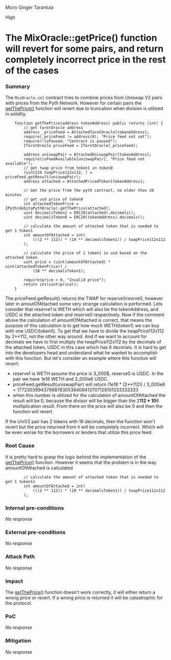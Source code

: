Micro Ginger Tarantula

High

# The MixOracle::getPrice() function will revert for some pairs, and return completely incorrect price in the rest of the cases

### Summary

The ``MixOracle.sol`` contract tries to combine prices from Uniswap V2 pairs with prices from the Pyth Network. However for certain pairs the [getThePrice()](https://github.com/sherlock-audit/2024-11-debita-finance-v3/blob/main/Debita-V3-Contracts/contracts/oracles/MixOracle/MixOracle.sol#L40-L70) function will revert due to truncation when division is utilized in solidity.
```solidity
    function getThePrice(address tokenAddress) public returns (int) {
        // get tarotOracle address
        address _priceFeed = AttachedTarotOracle[tokenAddress];
        require(_priceFeed != address(0), "Price feed not set");
        require(!isPaused, "Contract is paused");
        ITarotOracle priceFeed = ITarotOracle(_priceFeed);

        address uniswapPair = AttachedUniswapPair[tokenAddress];
        require(isFeedAvailable[uniswapPair], "Price feed not available");
        // get twap price from token1 in token0
        (uint224 twapPrice112x112, ) = priceFeed.getResult(uniswapPair);
        address attached = AttachedPricedToken[tokenAddress];

        // Get the price from the pyth contract, no older than 20 minutes
        // get usd price of token0
        int attachedTokenPrice = IPyth(debitaPythOracle).getThePrice(attached);
        uint decimalsToken1 = ERC20(attached).decimals();
        uint decimalsToken0 = ERC20(tokenAddress).decimals();

        // calculate the amount of attached token that is needed to get 1 token1
        int amountOfAttached = int(
            (((2 ** 112)) * (10 ** decimalsToken1)) / twapPrice112x112
        );

        // calculate the price of 1 token1 in usd based on the attached token
        uint price = (uint(amountOfAttached) * uint(attachedTokenPrice)) /
            (10 ** decimalsToken1);

        require(price > 0, "Invalid price");
        return int(uint(price));
    }
```

The priceFeed.getResult() returns the TWAP for reserve1/resrve0, however later in amoutOfAttached some very strange calculation is performed. Lets consider that reserve1 is WETH which will also be the tokenAddress, and USDC is the attached token and reserve0 respectively. Now if the comment above the calculation of amountOfAttached is correct, that means the purpose of this calculation is to get how much WETH(token1) we can buy with one USDC(token0). To get that we have to divide the twapPrice112x112 by 2**112, not the other way around. And if we want to account for decimals we have to first multiply the twapPrice112x112 by the decimals of the attached token, USDC in this case which has 6 decimals. It is hard to get into the developers head and understand what he wanted to accomplish with this function. But let's consider an example where this function will revert:
 - reserve1 is WETH assume the price is 3_000$, reserve0 is USDC. In the pair we have 1e18 WETH and 3_000e6 USDC. 
 - priceFeed.getResult(uniswapPair) will return (1e18 * (2**112)) / 3_000e6 = 1772303994379887830538409413707126101333333333
 - when this number is utilized for the calculation of amountOfAttached the result will be 0, because the divisor will be bigger than the 2**112 * 10**6 multiplication result. From there on the price will also be 0 and then the function will revert. 
 
 If the UniV2 pair has 2 tokens with 18 decimals, then the function won't revert but the price returned from it will be completely incorrect. Which will be even worse for the borrowers or lenders that utilize this price feed. 

### Root Cause

It is pretty hard to grasp the logic behind the implementation of the [getThePrice()](https://github.com/sherlock-audit/2024-11-debita-finance-v3/blob/main/Debita-V3-Contracts/contracts/oracles/MixOracle/MixOracle.sol#L40-L70) function. However it seems that the problem is in the way amountOfAttached is calculated
```solidity
        // calculate the amount of attached token that is needed to get 1 token1s
        int amountOfAttached = int(
            (((2 ** 112)) * (10 ** decimalsToken1)) / twapPrice112x112
        );
```

### Internal pre-conditions

_No response_

### External pre-conditions

_No response_

### Attack Path

_No response_

### Impact

The [getThePrice()](https://github.com/sherlock-audit/2024-11-debita-finance-v3/blob/main/Debita-V3-Contracts/contracts/oracles/MixOracle/MixOracle.sol#L40-L70) function doesn't work correctly, it will either return a wrong price or revert. If a wrong price is returned it will be catastrophic for the protocol. 

### PoC

_No response_

### Mitigation

_No response_